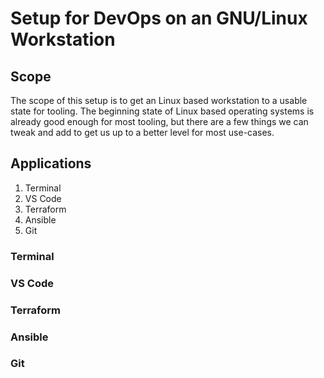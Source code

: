 # Setup for DevOps on an GNU/Linux Workstation

## Scope

The scope of this setup is to get an Linux based workstation to a usable state for tooling. The beginning state of Linux based operating systems is already good enough for most tooling, but there are a few things we can tweak and add to get us up to a better level for most use-cases. 

## Applications

1. Terminal
2. VS Code
3. Terraform
4. Ansible
5. Git

### Terminal

### VS Code

### Terraform

### Ansible

### Git
